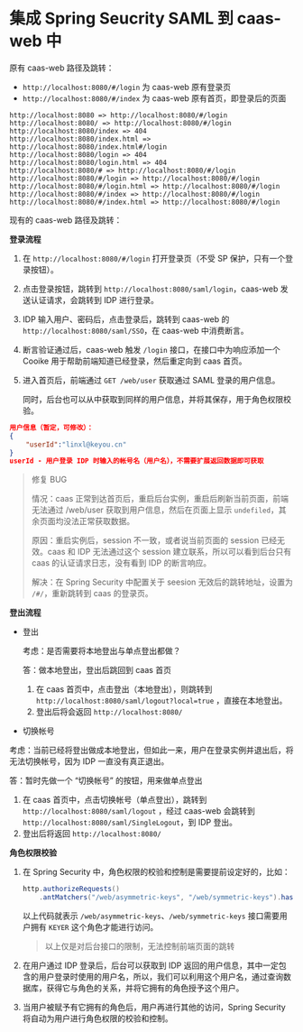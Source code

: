 # 集成 Spring Seucrity SAML 到 caas-web 中

原有 caas-web 路径及跳转：

- `http://localhost:8080/#/login` 为 caas-web 原有登录页
- `http://localhost:8080/#/index` 为 caas-web 原有首页，即登录后的页面

```
http://localhost:8080 => http://localhost:8080/#/login
http://localhost:8080/ => http://localhost:8080/#/login
http://localhost:8080/index => 404
http://localhost:8080/index.html => http://localhost:8080/index.html#/login
http://localhost:8080/login => 404
http://localhost:8080/login.html => 404
http://localhost:8080/# => http://localhost:8080/#/login
http://localhost:8080/#/login => http://localhost:8080/#/login
http://localhost:8080/#/login.html => http://localhost:8080/#/login
http://localhost:8080/#/index => http://localhost:8080/#/login
http://localhost:8080/#/index.html => http://localhost:8080/#/login
```

现有的 caas-web 路径及跳转：

**登录流程**

1. 在 `http://localhost:8080/#/login` 打开登录页（不受 SP 保护，只有一个登录按钮）。

2. 点击登录按钮，跳转到 `http://localhost:8080/saml/login`，caas-web 发送认证请求，会跳转到 IDP 进行登录。

3. IDP 输入用户、密码后，点击登录后，跳转到 caas-web 的`http://localhost:8080/saml/SSO`，在 caas-web 中消费断言。

4. 断言验证通过后，caas-web 触发 `/login` 接口，在接口中为响应添加一个 Cooike 用于帮助前端知道已经登录，然后重定向到 caas 首页。

5. 进入首页后，前端通过 `GET /web/user` 获取通过 SAML 登录的用户信息。

   同时，后台也可以从中获取到同样的用户信息，并将其保存，用于角色权限校验。

```json
用户信息（暂定，可修改）：
{
    "userId":"linxl@keyou.cn"
}
userId - 用户登录 IDP 时输入的帐号名（用户名），不需要扩展返回数据即可获取
```

> 修复 BUG
>
> 情况：caas 正常到达首页后，重启后台实例，重启后刷新当前页面，前端无法通过 /web/user 获取到用户信息，然后在页面上显示 `undefiled`，其余页面均没法正常获取数据。
>
> 原因：重启实例后，session 不一致，或者说当前页面的 session 已经无效。caas 和 IDP 无法通过这个 session 建立联系，所以可以看到后台只有 caas 的认证请求日志，没有看到 IDP 的断言响应。
>
> 解决：在 Spring Security 中配置关于 seesion 无效后的跳转地址，设置为 `/#/`，重新跳转到 caas 的登录页。

**登出流程**

- 登出

  考虑：是否需要将本地登出与单点登出都做？

  答：做本地登出，登出后跳回到 caas 首页

  1. 在 caas 首页中，点击登出（本地登出），则跳转到 `http://localhost:8080/saml/logout?local=true` ，直接在本地登出。
  2. 登出后将会返回 `http://localhost:8080/`

- 切换帐号

考虑：当前已经将登出做成本地登出，但如此一来，用户在登录实例并退出后，将无法切换帐号，因为 IDP 一直没有真正退出。

答：暂时先做一个 “切换帐号” 的按钮，用来做单点登出

1. 在 caas 首页中，点击切换帐号（单点登出），跳转到 `http://localhost:8080/saml/logout` ，经过 caas-web 会跳转到 `http://localhost:8080/saml/SingleLogout`，到 IDP 登出。
2. 登出后将返回 `http://localhost:8080/`

**角色权限校验**

1. 在 Spring Security 中，角色权限的校验和控制是需要提前设定好的，比如：

   ```java
   http.authorizeRequests()
       .antMatchers("/web/asymmetric-keys", "/web/symmetric-keys").hasRole("KEYER")
   ```

   以上代码就表示 `/web/asymmetric-keys`、`/web/symmetric-keys` 接口需要用户拥有 `KEYER` 这个角色才能进行访问。

   > 以上仅是对后台接口的限制，无法控制前端页面的跳转

2. 在用户通过 IDP 登录后，后台可以获取到 IDP 返回的用户信息，其中一定包含的用户登录时使用的用户名，所以，我们可以利用这个用户名，通过查询数据库，获得它与角色的关系，并将它拥有的角色授予这个用户。

3. 当用户被赋予有它拥有的角色后，用户再进行其他的访问，Spring Security 将自动为用户进行角色权限的校验和控制。

